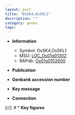 ```yaml
---
layout: post
title: "OsSK4,OsSKL1"
description: ""
category: genes
tags: 
---
```


* **Information**  
    + Symbol: OsSK4,OsSKL1  
    + MSU: [LOC_Os01g01302](http://rice.uga.edu/cgi-bin/ORF_infopage.cgi?orf=LOC_Os01g01302)  
    + RAPdb: [Os01g0102600](http://rapdb.dna.affrc.go.jp/viewer/gbrowse_details/irgsp1?name=Os01g0102600)  

* **Publication**  

* **Genbank accession number**  

* **Key message**  

* **Connection**  

[//]: # * **Key figures**  


